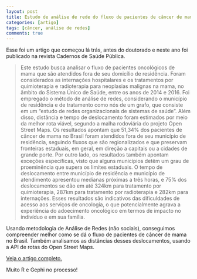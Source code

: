 ```yaml
---
layout: post
title: Estudo de análise de rede do fluxo de pacientes de câncer de mama no Brasil, entre 2014 e 2016
categories: [artigo]
tags: [câncer, análise de redes]
comments: true
---
```


Esse foi um artigo que começou lá trás, antes do doutorado e neste ano foi publicado na revista Cadernos de Saúde Pública. 

<!--more-->

> Este estudo busca analisar o fluxo de pacientes oncológicos de mama que são atendidos fora de seu domicílio de residência. Foram considerados as internações hospitalares e os tratamentos por quimioterapia e radioterapia para neoplasias malignas na mama, no âmbito do Sistema Único de Saúde, entre os anos de 2014 e 2016. Foi empregado o método de análise de redes, considerando o município de residência e de tratamento como nós de um grafo, que consiste em um “estudo de redes organizacionais de sistemas de saúde”. Além disso, distância e tempo de deslocamento foram estimados por meio da melhor rota viável, segundo a malha rodoviária do projeto Open Street Maps. Os resultados apontam que 51,34% dos pacientes de câncer de mama no Brasil foram atendidos fora de seu município de residência, seguindo fluxos que são regionalizados e que preservam fronteiras estaduais, em geral, em direção a capitais ou a cidades de grande porte. Por outro lado, os resultados também apontam exceções específicas, visto que alguns municípios detêm um grau de proeminência que supera os limites estaduais. O tempo de deslocamento entre município de residência e município de atendimento apresentou medianas próximas a três horas, e 75% dos deslocamentos se dão em até 324km para tratamento por quimioterapia, 287km para tratamento por radioterapia e 282km para internações. Esses resultados são indicativos das dificuldades de acesso aos serviços de oncologia, o que potencialmente agrava a experiência do adoecimento oncológico em termos de impacto no indivíduo e em sua família.

Usando metodologia de Análise de Redes (não sociais), conseguimos compreender melhor como se dá o fluxo de pacientes de câncer de mama no Brasil. Também analisamos as distâncias desses deslocamentos, usando a API de rotas do Open Street Maps.

[Veja o artigo completo.](http://dx.doi.org/10.1590/0102-311x00090918)

Muito R e Gephi no processo!
